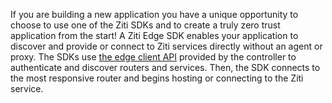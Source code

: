 If you are building a new application you have a unique opportunity to choose to use one of the Ziti SDKs and to create a
truly zero trust application from the start! A Ziti Edge SDK enables your application to discover and provide or connect to Ziti services directly without an agent or proxy. The SDKs use [the edge client API](/reference/developer/api/index#edge-client-api) provided by the controller to authenticate and discover routers and services. Then, the SDK connects to the most responsive router and begins hosting or connecting to the Ziti service.
